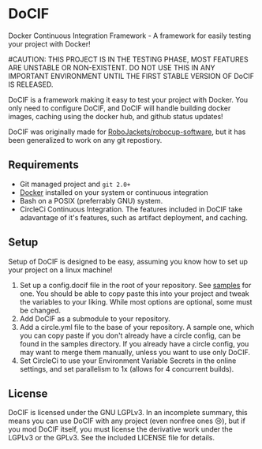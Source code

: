 # DoCIF
Docker Continuous Integration Framework - A framework for easily testing your project with Docker!

#CAUTION: THIS PROJECT IS IN THE TESTING PHASE, MOST FEATURES ARE UNSTABLE OR NON-EXISTENT. DO NOT USE THIS IN ANY IMPORTANT ENVIRONMENT UNTIL THE FIRST STABLE VERSION OF DoCIF IS RELEASED.

DoCIF is a framework making it easy to test your project with Docker. You only need to configure DoCIF, and DoCIF will handle building docker images, caching using the docker hub, and github status updates!

DoCIF was originally made for [RoboJackets/robocup-software](https://www.github.com/robojackets/robocup-software), but it has been generalized to work on any git repostiory.


## Requirements
* Git managed project and `git 2.0+`
* [Docker](https://www.docker.com) installed on your system or continuous integration
* Bash on a POSIX (preferrably GNU) system.
* CircleCi Continuous Integration. The features included in DoCIF take adavantage of it's features, such as artifact deployment, and caching.

## Setup
Setup of DoCIF is designed to be easy, assuming you know how to set up your project on a linux machine!

1. Set up a config.docif file in the root of your repository. See [samples](./sample/sample-config.docif) for one. You should be able to copy paste this into your project and tweak the variables to your liking. While most options are
optional, some must be changed.
2. Add DoCIF as a submodule to your repository.
3. Add a circle.yml file to the base of your repository. A sample one, which you can copy paste if you don't already have a circle config, can be found in the samples directory. If you already have a circle config, you may want to merge them manually, unless you want to use only DoCIF.
4. Set CircleCi to use your Environment Variable Secrets in the online settings, and set parallelism to 1x (allows for 4 concurrent builds).

## License
DoCIF is licensed under the GNU LGPLv3. In an incomplete summary, this means you can use DoCIF with any project (even nonfree ones :cry:), but if you mod DoCIF itself, you must license the derivative work under the LGPLv3 or the GPLv3. See the included LICENSE file for details.
